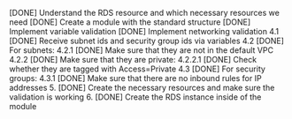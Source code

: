 [DONE] Understand the RDS resource and which necessary resources we need
[DONE] Create a module with the standard structure
[DONE] Implement variable validation
[DONE] Implement networking validation
4.1 [DONE] Receive subnet ids and security group ids via variables
4.2 [DONE] For subnets:
4.2.1 [DONE] Make sure that they are not in the default VPC
4.2.2 [DONE] Make sure that they are private:
4.2.2.1 [DONE] Check whether they are tagged with Access=Private
4.3 [DONE] For security groups:
4.3.1 [DONE] Make sure that there are no inbound rules for IP addresses 5. [DONE] Create the necessary resources and make sure the validation is working 6. [DONE] Create the RDS instance inside of the module
